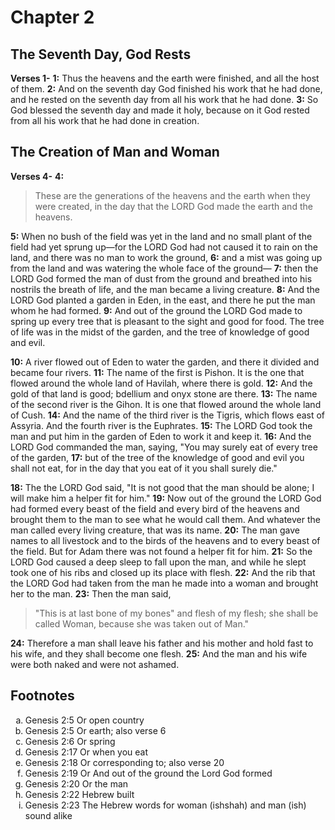 # Chapter 2

## The Seventh Day, God Rests

**Verses 1-**
**1:** Thus the heavens and the earth were finished, and all the host of them.
**2:** And on the seventh day God finished his work that he had done, and he rested on the seventh day from all his work that he had done.
**3:** So God blessed the seventh day and made it holy, because on it God rested from all his work that he had done in creation.

## The Creation of Man and Woman

**Verses 4-**
**4:**
> These are the generations
> of the heavens and the earth when they were created,
> in the day that the LORD God made the earth and the heavens.

**5:** When no bush of the field was yet in the land and no small plant of the field had yet sprung up—for the LORD God had not caused it to rain on the land, and there was no man to work the ground,
**6:** and a mist was going up from the land and was watering the whole face of the ground—
**7:** then the LORD God formed the man of dust from the ground and breathed into his nostrils the breath of life, and the man became a living creature.
**8:** And the LORD God planted a garden in Eden, in the east, and there he put the man whom he had formed.
**9:** And out of the ground the LORD God made to spring up every tree that is pleasant to the sight and good for food. The tree of life was in the midst of the garden, and the tree of knowledge of good and evil.

**10:** A river flowed out of Eden to water the garden, and there it divided and became four rivers.
**11:** The name of the first is Pishon. It is the one that flowed around the whole land of Havilah, where there is gold.
**12:** And the gold of that land is good; bdellium and onyx stone are there.
**13:** The name of the second river is the Gihon. It is one that flowed around the whole land of Cush.
**14:** And the name of the third river is the Tigris, which flows east of Assyria. And the fourth river is the Euphrates.
**15:** The LORD God took the man and put him in the garden of Eden to work it and keep it.
**16:** And the LORD God commanded the man, saying, "You may surely eat of every tree of the garden,
**17:** but of the tree of the knowledge of good and evil you shall not eat, for in the day that you eat of it you shall surely die."

**18:** The the LORD God said, "It is not good that the man should be alone; I will make him a helper fit for him."
**19:** Now out of the ground the LORD God had formed every beast of the field and every bird of the heavens and brought them to the man to see what he would call them. And whatever the man called every living creature, that was its name.
**20:** The man gave names to all livestock and to the birds of the heavens and to every beast of the field. But for Adam there was not found a helper fit for him.
**21:** So the LORD God caused a deep sleep to fall upon the man, and while he slept took one of his ribs and closed up its place with flesh.
**22:** And the rib that the LORD God had taken from the man he made into a woman and brought her to the man. 
**23:** Then the man said,
> "This is at last bone of my bones"
> and flesh of my flesh;
> she shall be called Woman,
> because she was taken out of Man."

**24:** Therefore a man shall leave his father and his mother and hold fast to his wife, and they shall become one flesh.
**25:** And the man and his wife were both naked and were not ashamed.

## Footnotes

<ol type='a'>
        <li>Genesis 2:5 Or open country</li>
        <li>Genesis 2:5 Or earth; also verse 6</li>
        <li>Genesis 2:6 Or spring</li>
        <li>Genesis 2:17 Or when you eat</li>
        <li>Genesis 2:18 Or corresponding to; also verse 20</li>
        <li>Genesis 2:19 Or And out of the ground the Lord God formed</li>
        <li>Genesis 2:20 Or the man</li>
        <li>Genesis 2:22 Hebrew built</li>
        <li>Genesis 2:23 The Hebrew words for woman (ishshah) and man (ish) sound alike</li>
</ol>
